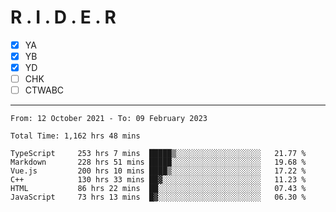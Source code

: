 # R . I . D . E . R

- [x] YA
- [x] YB
- [x] YD
- [ ] CHK
- [ ] CTWABC

---

<!--START_SECTION:waka-->

```text
From: 12 October 2021 - To: 09 February 2023

Total Time: 1,162 hrs 48 mins

TypeScript     253 hrs 7 mins  █████▒░░░░░░░░░░░░░░░░░░░   21.77 %
Markdown       228 hrs 51 mins █████░░░░░░░░░░░░░░░░░░░░   19.68 %
Vue.js         200 hrs 10 mins ████▒░░░░░░░░░░░░░░░░░░░░   17.22 %
C++            130 hrs 33 mins ██▓░░░░░░░░░░░░░░░░░░░░░░   11.23 %
HTML           86 hrs 22 mins  ██░░░░░░░░░░░░░░░░░░░░░░░   07.43 %
JavaScript     73 hrs 13 mins  █▓░░░░░░░░░░░░░░░░░░░░░░░   06.30 %
```

<!--END_SECTION:waka-->
